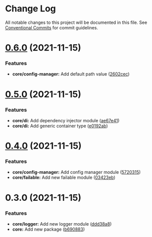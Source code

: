 # Change Log

All notable changes to this project will be documented in this file.
See [Conventional Commits](https://conventionalcommits.org) for commit guidelines.

# [0.6.0](https://github.com/andrewcpacifico/allspark-ts/compare/v0.5.1...v0.6.0) (2021-11-15)


### Features

* **core/config-manager:** Add default path value ([2602cec](https://github.com/andrewcpacifico/allspark-ts/commit/2602cec6387b954e2659e2e090baddc29d58bb02))





# [0.5.0](https://github.com/andrewcpacifico/allspark-ts/compare/v0.4.0...v0.5.0) (2021-11-15)


### Features

* **core/di:** Add dependency injector module ([ae67e41](https://github.com/andrewcpacifico/allspark-ts/commit/ae67e410a5f97cf24d8fa090426009d34b177d34))
* **core/di:** Add generic container type ([e0192ab](https://github.com/andrewcpacifico/allspark-ts/commit/e0192ab0f7a3e5fd79519856539e8217231b0e3e))





# [0.4.0](https://github.com/andrewcpacifico/allspark-ts/compare/v0.3.0...v0.4.0) (2021-11-15)


### Features

* **core/config-manager:** Add config manager module ([5720315](https://github.com/andrewcpacifico/allspark-ts/commit/572031587fe4a5111b297f6bbacec55043c53725))
* **core/failable:** Add new failable module ([03423eb](https://github.com/andrewcpacifico/allspark-ts/commit/03423eb2f32e27fb1a5f84d23859fcf42c181fae))





# 0.3.0 (2021-11-15)


### Features

* **core/logger:** Add new logger module ([ddd38a8](https://github.com/andrewcpacifico/allspark-ts/commit/ddd38a84c16ffaf7c7d58fe7f7aa77803f415d62))
* **core:** Add new package ([b690883](https://github.com/andrewcpacifico/allspark-ts/commit/b690883df30a5e562df6803d0155ac9c4e571ddd))
